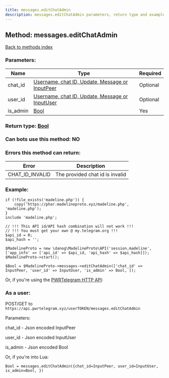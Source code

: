```yaml
---
title: messages.editChatAdmin
description: messages.editChatAdmin parameters, return type and example
---
```

## Method: messages.editChatAdmin  
[Back to methods index](index.md)


### Parameters:

| Name     |    Type       | Required |
|----------|---------------|----------|
|chat\_id|[Username, chat ID, Update, Message or InputPeer](../types/InputPeer.md) | Optional|
|user\_id|[Username, chat ID, Update, Message or InputUser](../types/InputUser.md) | Optional|
|is\_admin|[Bool](../types/Bool.md) | Yes|


### Return type: [Bool](../types/Bool.md)

### Can bots use this method: **NO**


### Errors this method can return:

| Error    | Description   |
|----------|---------------|
|CHAT_ID_INVALID|The provided chat id is invalid|


### Example:


```
if (!file_exists('madeline.php')) {
    copy('https://phar.madelineproto.xyz/madeline.php', 'madeline.php');
}
include 'madeline.php';

// !!! This API id/API hash combination will not work !!!
// !!! You must get your own @ my.telegram.org !!!
$api_id = 0;
$api_hash = '';

$MadelineProto = new \danog\MadelineProto\API('session.madeline', ['app_info' => ['api_id' => $api_id, 'api_hash' => $api_hash]]);
$MadelineProto->start();

$Bool = $MadelineProto->messages->editChatAdmin(['chat_id' => InputPeer, 'user_id' => InputUser, 'is_admin' => Bool, ]);
```

Or, if you're using the [PWRTelegram HTTP API](https://pwrtelegram.xyz):



### As a user:

POST/GET to `https://api.pwrtelegram.xyz/userTOKEN/messages.editChatAdmin`

Parameters:

chat_id - Json encoded InputPeer

user_id - Json encoded InputUser

is_admin - Json encoded Bool




Or, if you're into Lua:

```
Bool = messages.editChatAdmin({chat_id=InputPeer, user_id=InputUser, is_admin=Bool, })
```


